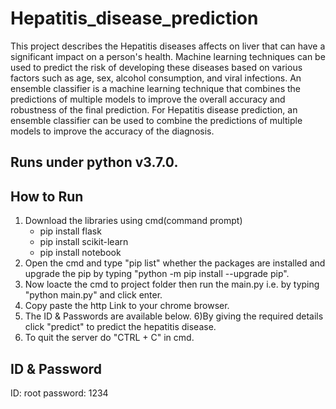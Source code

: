 # Hepatitis_disease_prediction
This project describes the Hepatitis diseases affects on liver that can have a significant impact on a person's health. Machine learning techniques can be used to predict the risk of developing these diseases based on various factors such as age, sex, alcohol consumption, and viral infections. An ensemble classifier is a machine learning technique that combines the predictions of multiple models to improve the overall accuracy and robustness of the final prediction. For Hepatitis disease prediction, an ensemble classifier can be used to combine the predictions of multiple models to improve the accuracy of the diagnosis.

## Runs under python v3.7.0.

## How to Run
1) Download the libraries using cmd(command prompt)
    - pip install flask
    - pip install scikit-learn
    - pip install notebook
2) Open the cmd and type "pip list" whether the packages are installed and upgrade the pip by typing "python -m pip install --upgrade pip".
3) Now loacte the cmd to project folder then run the main.py i.e. by typing "python main.py" and click enter.
4) Copy paste the http Link to your chrome browser.
5) The ID & Passwords are available below.
6)By giving the required details click "predict" to predict the hepatitis disease.
7) To quit the server do "CTRL + C" in cmd.

## ID & Password
ID: root
password: 1234
